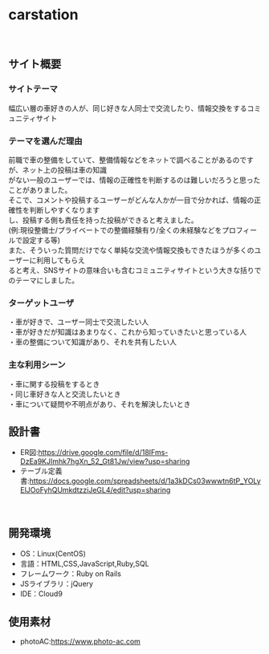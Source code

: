 # carstation
​
## サイト概要
### サイトテーマ
​幅広い層の車好きの人が、同じ好きな人同士で交流したり、情報交換をするコミュニティサイト

### テーマを選んだ理由
前職で車の整備をしていて、整備情報などをネットで調べることがあるのですが、ネット上の投稿は車の知識<br>
がない一般のユーザーでは、情報の正確性を判断するのは難しいだろうと思ったことがありました。<br>
そこで、コメントや投稿するユーザーがどんな人かが一目で分かれば、情報の正確性を判断しやすくなります<br>
し、投稿する側も責任を持った投稿ができると考えました。<br>
(例:現役整備士/プライベートでの整備経験有り/全くの未経験などをプロフィールで設定する等)<br>
また、そういった質問だけでなく単純な交流や情報交換もできたほうが多くのユーザーに利用してもらえ<br>
ると考え、SNSサイトの意味合いも含むコミュニティサイトという大きな括りでのテーマにしました。

### ターゲットユーザ
・車が好きで、ユーザー同士で交流したい人<br>
・車が好きだが知識はあまりなく、これから知っていきたいと思っている人<br>
・車の整備について知識があり、それを共有したい人

### 主な利用シーン
・車に関する投稿をするとき<br>
・同じ車好きな人と交流したいとき<br>
・車について疑問や不明点があり、それを解決したいとき
## 設計書
- ER図:https://drive.google.com/file/d/18IFms-DzEa9KJImhk7hgXn_52_Gt81Jw/view?usp=sharing
- テーブル定義書:https://docs.google.com/spreadsheets/d/1a3kDCs03wwwtn6tP_YOLyElJOoFyhQUmkdtzziJeGL4/edit?usp=sharing

​
## 開発環境
- OS：Linux(CentOS)
- 言語：HTML,CSS,JavaScript,Ruby,SQL
- フレームワーク：Ruby on Rails
- JSライブラリ：jQuery
- IDE：Cloud9
​
## 使用素材
- photoAC:https://www.photo-ac.com